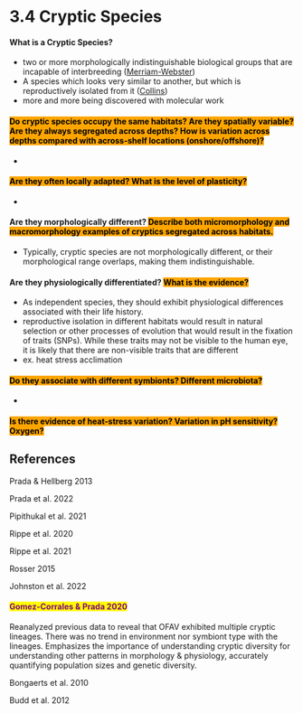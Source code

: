 # 3.4 Cryptic Species

#### What is a Cryptic Species?&#x20;

* two or more morphologically indistinguishable biological groups that are incapable of interbreeding  ([Merriam-Webster](https://www.merriam-webster.com/dictionary/cryptic%20species))&#x20;
* A species which looks very similar to another, but which is reproductively isolated from it ([Collins](https://www.collinsdictionary.com/us/dictionary/english/cryptic-species))
* more and more being discovered with molecular work&#x20;

#### <mark style="background-color:orange;">Do cryptic species occupy the same habitats? Are they spatially variable? Are they always segregated across depths? How is variation across depths compared with across-shelf locations (onshore/offshore)?</mark>&#x20;

*

#### <mark style="background-color:orange;">Are they often locally adapted? What is the level of plasticity?</mark>

*

#### Are they morphologically different? <mark style="background-color:orange;">Describe both micromorphology and macromorphology examples of cryptics segregated across habitats.</mark>

* Typically, cryptic species are not morphologically different, or their morphological range overlaps, making them indistinguishable.&#x20;

#### Are they physiologically differentiated? <mark style="background-color:orange;">What is the evidence?</mark>&#x20;

* As independent species, they should exhibit physiological differences associated with their life history.&#x20;
* reproductive isolation in different habitats would result in natural selection or other processes of evolution that would result in the fixation of traits (SNPs). While these traits may not be visible to the human eye, it is likely that there are non-visible traits that are different&#x20;
* ex. heat stress acclimation&#x20;

#### &#x20;<mark style="background-color:orange;">Do they associate with different symbionts? Different microbiota?</mark>&#x20;

*

#### <mark style="background-color:orange;">Is there evidence of heat-stress variation? Variation in pH sensitivity? Oxygen?</mark>



## References

Prada & Hellberg 2013&#x20;

Prada et al. 2022

Pipithukal et al. 2021

Rippe et al. 2020

Rippe et al. 2021

Rosser 2015

Johnston et al. 2022

#### <mark style="color:purple;">Gomez-Corrales & Prada 2020</mark>

Reanalyzed previous data to reveal that OFAV exhibited multiple cryptic lineages. There was no trend in environment nor symbiont type with the lineages. Emphasizes the importance of understanding cryptic diversity for understanding other patterns in morphology & physiology, accurately quantifying population sizes and genetic diversity.&#x20;

Bongaerts et al. 2010

Budd et al. 2012





